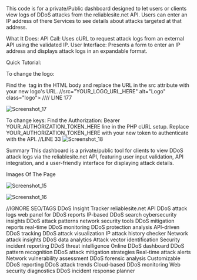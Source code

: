 This code is for a private/Public  dashboard designed to let users or clients view logs of DDoS attacks from the reliablesite.net API. Users can enter an IP address of there Services to see details about attacks targeted at that address.

What It Does:
API Call: Uses cURL to request attack logs from an external API using the validated IP.
User Interface: Presents a form to enter an IP address and displays attack logs in an expandable format.



Quick Tutorial:

To change the logo:

Find the <img> tag in the HTML body and replace the URL in the src attribute with your new logo's URL.
//src="YOUR_LOGO_URL_HERE" alt="Logo" class="logo">  //// LINE 177

![Screenshot_17](https://github.com/Mody404/DDoS-Insight-Tracker-Reliablesite.net/assets/77511769/7f5bf641-3a25-4baf-b642-e7ea622dd158)


To change keys:
Find the Authorization: Bearer YOUR_AUTHORIZATION_TOKEN_HERE line in the PHP cURL setup. Replace YOUR_AUTHORIZATION_TOKEN_HERE with your new token to authenticate with the API.
//LINE 33
![Screenshot_18](https://github.com/Mody404/DDoS-Insight-Tracker-Reliablesite.net/assets/77511769/af378886-af6a-41dc-820f-6fec4fda8bbc)


Summary
This dashboard is a private/public tool for clients to view DDoS attack logs via the reliablesite.net API, featuring user input validation, API integration, and a user-friendly interface for displaying attack details.



Images Of The Page 

![Screenshot_15](https://github.com/Mody404/DDoS-Insight-Tracker-Reliablesite.net/assets/77511769/961580a4-c2f8-41d3-ac12-5f16f56449e3)

![Screenshot_16](https://github.com/Mody404/DDoS-Insight-Tracker-Reliablesite.net/assets/77511769/26abca9e-5ada-4990-9b26-de6e79a08aae)

//IGNORE SEO/TAGS
DDoS Insight Tracker
reliablesite.net API
DDoS attack logs
web panel for DDoS reports
IP-based DDoS search
cybersecurity insights
DDoS attack patterns
network security tools
DDoS mitigation reports
real-time DDoS monitoring
DDoS protection analysis
API-driven DDoS tracking
DDoS attack visualization
IP attack history checker
Network attack insights
DDoS data analytics
Attack vector identification
Security incident reporting
DDoS threat intelligence
Online DDoS dashboard
DDoS pattern recognition
DDoS attack mitigation strategies
Real-time attack alerts
Network vulnerability assessment
DDoS forensic analysis
Customizable DDoS reporting
DDoS attack trends
Cloud-based DDoS monitoring
Web security diagnostics
DDoS incident response planner
